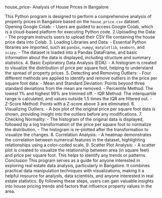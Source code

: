  house_price-
 Analysis of House Prices in Bangalore 

 This Python program is designed to perform a comprehensive analysis of property prices in Bangalore based on the `house_price.csv` dataset.
 Opening Google Colab: - 
 Users are guided to access Google Colab, which is a cloud-based platform for executing Python code.
 2.Uploading the Data: -
 The program instructs users to upload their CSV file containing the house price data into Colab.
 3. Loading Libraries and Data: - 
 Essential Python libraries are imported, such as `pandas`, `numpy`, `matplotlib`, `seaborn`, and `scipy`. - The dataset is loaded into a Pandas DataFrame, and basic information about the data is displayed, including structure and summary statistics.
 4. Basic Exploratory Data Analysis (EDA): -
 A histogram is created to visualize the distribution of price per square foot, helping to understand the spread of property prices.
 5. Detecting and Removing Outliers: -
 Four different methods are applied to identify and remove outliers in the price per square foot data: -
 Mean and Standard Deviation:
 Points beyond three standard deviations from the mean are removed. -
 Percentile Method:
 The lowest 1% and highest 99% are trimmed off. -
 IQR Method:
 The interquartile range is calculated, and values outside 1.5 times the IQR are filtered out. - 
 Z-Score Method:
 Points with a Z-score above 3 are eliminated.
 6. Visualizing Outliers: -
 A box plot of the original price per square foot data is shown, providing insight into the outliers before any modifications.
 7. Checking Normality: -
 The histogram of the original data is displayed, followed by a log transformation of the price per square foot to normalize the distribution. - The histogram is re-plotted after the transformation to visualize the changes.
 8. Correlation Analysis: -
 A heatmap demonstrates the correlation between numerical features in the dataset, highlighting relationships using a color-coded scale.
 9. Scatter Plot Analysis: - 
 A scatter plot is created to visualize the relationship between area (in square feet) and price per square foot. This helps to identify any trends or patterns. 
 Conclusion
 This program serves as a guide for anyone interested in exploring real estate data analysis, particularly in Bangalore. It combines practical data manipulation techniques with visualizations, making it a helpful resource for analysts, data scientists, and anyone interested in real estate statistics. By following these steps, users can gain valuable insights into house pricing trends and factors that influence property values in the area.
